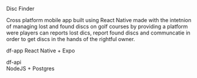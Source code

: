 Disc Finder

Cross platform mobile app built using React Native made with the intetnion of managing lost and found discs
on golf courses by providing a platform were players can reports lost dics, report found discs and communcatie in 
order to get discs in the hands of the rightful owner. 

df-app
	React Native + Expo

df-api	
	NodeJS + Postgres 